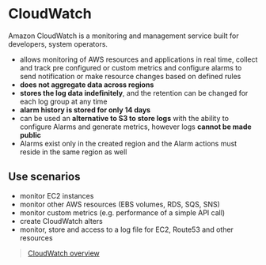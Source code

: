 # CloudWatch

Amazon CloudWatch is a monitoring and management service built for developers, system operators.

- allows monitoring of AWS resources and applications in real time, collect and track pre configured or custom metrics and configure alarms to send notification or make resource changes based on defined rules
- **does not aggregate data across regions**
- **stores the log data indefinitely**, and the retention can be changed for each log group at any time
- **alarm history is stored for only 14 days**
- can be used an **alternative to S3 to store logs** with the ability to configure Alarms and generate metrics, however logs **cannot be made public**
- Alarms exist only in the created region and the Alarm actions must reside in the same region as well

## Use scenarios

- monitor EC2 instances
- monitor other AWS resources (EBS volumes, RDS, SQS, SNS)
- monitor custom metrics (e.g. performance of a simple API call)
- create CloudWatch alters
- monitor, store and access to a log file for EC2, Route53 and other resources

> [CloudWatch overview](https://aws.amazon.com/cloudwatch/)
